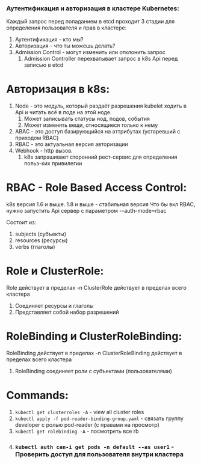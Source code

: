 ### Аутентификация и авторизация в кластере Kubernetes:
Каждый запрос перед попаданием в etcd проходит 3 стадии для определения пользователя и прав в кластере:
1. Аутентификация - кто мы?
2. Авторизация - что ты можешь делать?
3. Admission Control - могут изменить или отклонить запрос
    1. Admission Controller перехватывает запрос в k8s Api перед записью в etcd


# Авторизация в k8s:
1. Node - это модуль, который раздаёт разрешения kubelet ходить в Api и читать всё в поде на этой ноде.
    1. Может записывать статусы нод, подов, события
    2. Может изменять вещи, относящиеся только к нему
2. ABAC - это доступ базирующийся на аттрибутах (устаревший с приходом RBAC)
3. RBAC - это актуальная версия авторизации
4. Webhook - http вызов.
    1. k8s запрашивает сторонний рест-сервис для определения польз-ких привилегии


# RBAC - Role Based Access Control:
k8s версия 1.6 и выше. 1.8 и выше - стабильная версия 
Что бы вкл RBAC, нужно запустить Api сервер с параметром --auth-mode=rbac

Состоит из:
1. subjects (субъекты)
2. resources (ресурсы)
3. verbs (глаголы)

# Role и ClusterRole:
Role действует в пределах -n
ClusterRole действует в пределах всего кластера

1. Соединяет ресурсы и глаголы
2. Представляет собой набор разрешений

# RoleBinding и ClusterRoleBinding:
RoleBinding действует в пределах -n
ClusterRoleBinding действует в пределах всего кластера

1. RoleBinding соединяет роли с субъектами (пользователями)

# Commands:
1. `kubectl get clusterroles -A` - view all cluster roles
2. `kubectl apply -f pod-reader-binding-group.yaml` - связать группу developer с ролью pod-reader (с правами на просмотр)
3. `kubectl get rolebinding -A` - посмотреть все rb
4. ### `kubectl auth can-i get pods -n default --as user1` - Проверить доступ для пользователя внутри кластера
